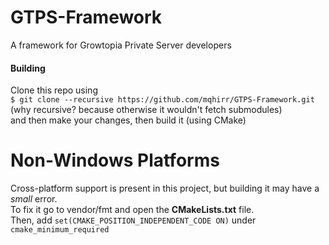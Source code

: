 # GTPS-Framework
A framework for Growtopia Private Server developers

#### Building
Clone this repo using </br>
`$ git clone --recursive https://github.com/mqhirr/GTPS-Framework.git` (why recursive? because otherwise it wouldn't fetch submodules) </br>
and then make your changes, then build it (using CMake) </br>

# Non-Windows Platforms
Cross-platform support is present in this project, but building it may have a *small* error. </br>
To fix it go to vendor/fmt and open the **CMakeLists.txt** file. </br>
Then, add `set(CMAKE_POSITION_INDEPENDENT_CODE ON)` under `cmake_minimum_required` </br>